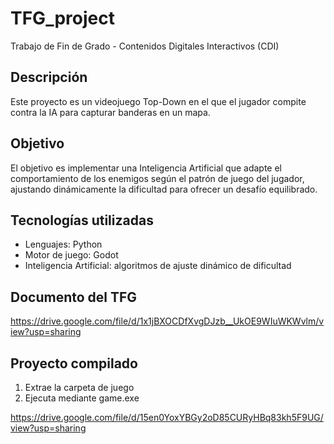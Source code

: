 # TFG_project
Trabajo de Fin de Grado - Contenidos Digitales Interactivos (CDI)

## Descripción
Este proyecto es un videojuego Top-Down en el que el jugador compite contra la IA para capturar banderas en un mapa.

## Objetivo
El objetivo es implementar una Inteligencia Artificial que adapte el comportamiento de los enemigos según el patrón de juego del jugador, ajustando dinámicamente la dificultad para ofrecer un desafío equilibrado.

## Tecnologías utilizadas
- Lenguajes: Python
- Motor de juego: Godot
- Inteligencia Artificial: algoritmos de ajuste dinámico de dificultad

## Documento del TFG
https://drive.google.com/file/d/1x1jBXOCDfXvgDJzb__UkOE9WIuWKWvlm/view?usp=sharing

## Proyecto compilado
1. Extrae la carpeta de juego
2. Ejecuta mediante game.exe

https://drive.google.com/file/d/15en0YoxYBGy2oD85CURyHBq83kh5F9UG/view?usp=sharing
